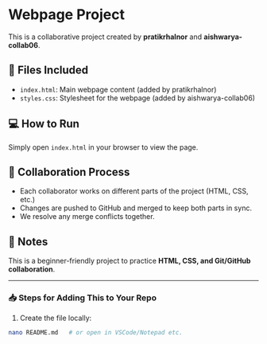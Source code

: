 # Webpage Project

This is a collaborative project created by **pratikrhalnor** and **aishwarya-collab06**.

## 📂 Files Included
- `index.html`: Main webpage content (added by pratikrhalnor)
- `styles.css`: Stylesheet for the webpage (added by aishwarya-collab06)

## 💻 How to Run
Simply open `index.html` in your browser to view the page.

## 🚀 Collaboration Process
- Each collaborator works on different parts of the project (HTML, CSS, etc.)
- Changes are pushed to GitHub and merged to keep both parts in sync.
- We resolve any merge conflicts together.

## 📝 Notes
This is a beginner-friendly project to practice **HTML, CSS, and Git/GitHub collaboration**.

---

### 📥 Steps for Adding This to Your Repo
1. Create the file locally:
```bash
nano README.md   # or open in VSCode/Notepad etc.



